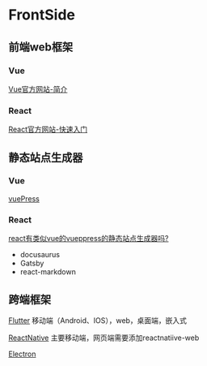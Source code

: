 # FrontSide
## 前端web框架

### Vue
[Vue官方网站-简介](https://cn.vuejs.org/guide/introduction.html)

### React
[React官方网站-快速入门](https://react.docschina.org/learn)

## 静态站点生成器
### Vue
[vuePress](https://vuepress.vuejs.org/zh/)


### React

[react有类似vue的vueppress的静态站点生成器吗?](https://www.zhihu.com/question/332634039)
- docusaurus 
- Gatsby
- react-markdown

## 跨端框架
[Flutter](https://flutter.cn/docs/get-started/install)
移动端（Android、IOS），web，桌面端，嵌入式

[ReactNative](https://reactnative.cn/)
主要移动端，网页端需要添加reactnatiive-web

[Electron](https://www.electronjs.org/zh/docs/latest/)